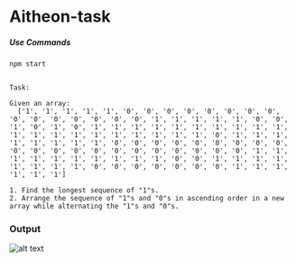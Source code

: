 # Aitheon-task

##### Use Commands

````
npm start

`````

````

Task:

Given an array:
  ['1', '1', '1', '1', '1', '0', '0', '0', '0', '0', '0', '0', '0', '0', '0', '0', '0', '0', '0', '0', '1', '1', '1', '1', '1', '0', '0', '1', '0', '1', '0', '1', '1', '1', '1', '1', '1', '1', '1', '1', '1', '1', '1', '1', '1', '1', '1', '1', '1', '1', '1', '0', '1', '1', '1', '1', '1', '1', '1', '1', '0', '0', '0', '0', '0', '0', '0', '0', '0', '0', '0', '0', '0', '0', '0', '0', '0', '0', '0', '0', '0', '1', '1', '1', '1', '1', '1', '1', '1', '1', '1', '0', '0', '1', '1', '1', '1', '1', '1', '1', '1', '0', '0', '0', '0', '0', '0', '0', '1', '1', '1', '1', '1', '1']

1. Find the longest sequence of "1"s.
2. Arrange the sequence of "1"s and "0"s in ascending order in a new array while alternating the "1"s and "0"s.

````



### Output


![alt text](https://raw.githubusercontent.com/shiv-source/Aitheon-test/master/screenshot/Screenshot%20from%202020-11-07%2021-48-54.png)
